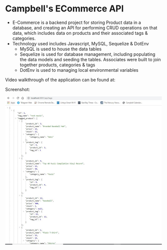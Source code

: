 # Campbell's ECommerce API

  - E-Commerce is a backend project for storing Product data in a database, and creating an API for performing CRUD operations on that data, which includes data on products and their associated tags & categories.
  - Technology used includes Javascript, MySQL, Sequelize & DotEnv
    - MySQL is used to house the data tables
    - Sequelize is used for database management, including populating the data models and seeding the tables. Associates were built to join together products, categories & tags
    - DotEnv is used to managing local environmental variables


Video walkthrough of the application can be found at:

Screenshot:

![alt text](./Develop/assets/images/screenshot.JPG "Live Application Screenshot")

